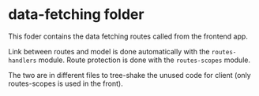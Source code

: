 # data-fetching folder

This foder contains the data fetching routes called from the frontend app.

Link between routes and model is done automatically with the `routes-handlers` module.
Route protection is done with the `routes-scopes` module.

The two are in different files to tree-shake the unused code for client (only routes-scopes is used in the front).